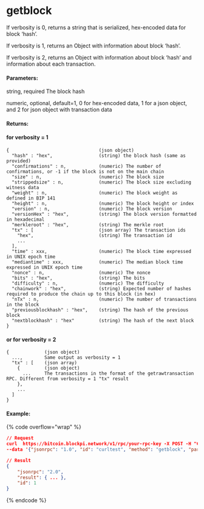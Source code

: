 # getblock

If verbosity is 0, returns a string that is serialized, hex-encoded data for block ‘hash’.

If verbosity is 1, returns an Object with information about block ‘hash’.

If verbosity is 2, returns an Object with information about block ‘hash’ and information about each transaction.

#### **Parameters:**

string, required The block hash

numeric, optional, default=1, 0 for hex-encoded data, 1 for a json object, and 2 for json object with transaction data

#### **Returns:**

#### for verbosity = 1

```
{                                 (json object)
  "hash" : "hex",                 (string) the block hash (same as provided)
  "confirmations" : n,            (numeric) The number of confirmations, or -1 if the block is not on the main chain
  "size" : n,                     (numeric) The block size
  "strippedsize" : n,             (numeric) The block size excluding witness data
  "weight" : n,                   (numeric) The block weight as defined in BIP 141
  "height" : n,                   (numeric) The block height or index
  "version" : n,                  (numeric) The block version
  "versionHex" : "hex",           (string) The block version formatted in hexadecimal
  "merkleroot" : "hex",           (string) The merkle root
  "tx" : [                        (json array) The transaction ids
    "hex",                        (string) The transaction id
    ...
  ],
  "time" : xxx,                   (numeric) The block time expressed in UNIX epoch time
  "mediantime" : xxx,             (numeric) The median block time expressed in UNIX epoch time
  "nonce" : n,                    (numeric) The nonce
  "bits" : "hex",                 (string) The bits
  "difficulty" : n,               (numeric) The difficulty
  "chainwork" : "hex",            (string) Expected number of hashes required to produce the chain up to this block (in hex)
  "nTx" : n,                      (numeric) The number of transactions in the block
  "previousblockhash" : "hex",    (string) The hash of the previous block
  "nextblockhash" : "hex"         (string) The hash of the next block
}
```

#### or for verbosity = 2

```
{             (json object)
  ...,        Same output as verbosity = 1
  "tx" : [    (json array)
    {         (json object)
      ...     The transactions in the format of the getrawtransaction RPC. Different from verbosity = 1 "tx" result
    },
    ...
  ]
}
```

#### Example:

{% code overflow="wrap" %}
```json
// Request
curl  https://bitcoin.blockpi.network/v1/rpc/your-rpc-key -X POST -H "Content-Type: application/json" 
--data '{"jsonrpc": "1.0", "id": "curltest", "method": "getblock", "params": ["000000000000000000020b1823dfd1bd92b9ae7821a38e63ac24e06db765d7db"]}'

// Result
{
    "jsonrpc": "2.0",
    "result": { ... },
    "id": 1
}
```
{% endcode %}
